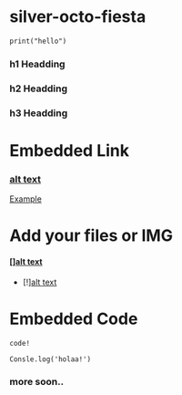 # silver-octo-fiesta
```python:
print("hello")
```

### h1 Headding  #
### h2 Headding  ##
### h3 Headding  ###

# Embedded Link
### [alt text](url)
[Example](github.com/gurugorule)

# Add your files or IMG
#### [][alt text](URL) 
- [!][alt text](https://www.flaticon.com/free-icon/microscope_294104?related_id=294104&origin=pack)

# Embedded Code
 ```
 code!
```

```javascript:
Consle.log('holaa!')
```

### more soon..
